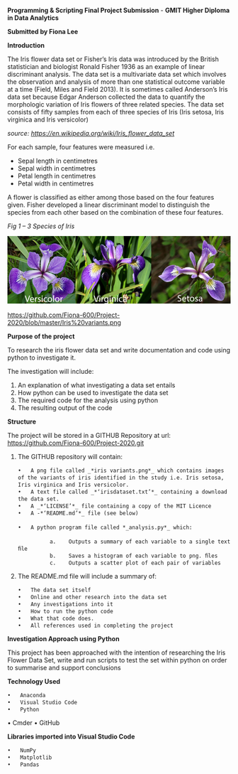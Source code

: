 **Programming & Scripting Final Project Submission** -
**GMIT Higher Diploma in Data Analytics**

**Submitted by Fiona Lee**

**Introduction**

The Iris flower data set or Fisher’s Iris data was introduced by the British statistician and biologist Ronald Fisher 1936 as an example of linear discriminant analysis.  The data set is a multivariate data set which involves the observation and analysis of more than one statistical outcome variable at a time (Field, Miles and Field 2013).  It is sometimes called Anderson’s Iris data set because Edgar Anderson collected the data to quantify the morphologic variation of Iris flowers of three related species. 
The data set consists of fifty samples from each of three species of Iris (Iris setosa, Iris virginica and Iris versicolor) 

*source: https://en.wikipedia.org/wiki/Iris_flower_data_set*

For each sample, four features were measured i.e. 

  -	Sepal length in centimetres
  -	Sepal width in centimetres
  -	Petal length in centimetres
  -	Petal width in centimetres 

A flower is classified as either among those based on the four features given. Fisher developed a linear discriminant model to distinguish the species from each other based on the combination of these four features.


*Fig 1 – 3 Species of Iris*

![alt text](https://github.com/Fiona-600/Project-2020/blob/master/Iris%20variants.png?raw=true)

https://github.com/Fiona-600/Project-2020/blob/master/Iris%20variants.png


**Purpose of the project**

To research the iris flower data set and write documentation and code using python to investigate it. 

The investigation will include:

  1.	An explanation of what investigating a data set entails
  2.	How python can be used to investigate the data set
  3.	The required code for the analysis using python
  4.	The resulting output of the code


**Structure**

The project will be stored in a GITHUB Repository at url: https://github.com/Fiona-600/Project-2020.git

1.	The GITHUB repository will contain:

        •	A png file called _*iris variants.png*_ which contains images of the variants of iris identified in the study i.e. Iris setosa, Iris virginica and Iris versicolor.
        •	A text file called _*‘irisdataset.txt’*_ containing a download the data set.
        •	A _*‘LICENSE’*_ file containing a copy of the MIT Licence
        •	A -*‘README.md’*_ file (see below)

        •	A python program file called *_analysis.py*_ which:

                  a.	Outputs a summary of each variable to a single text ﬁle
                  b.	Saves a histogram of each variable to png. ﬁles
                  c.	Outputs a scatter plot of each pair of variables

2.	The README.md file will include a summary of:

        •	The data set itself
        •	Online and other research into the data set
        •	Any investigations into it
        •	How to run the python code
        •	What that code does.
        •	All references used in completing the project


**Investigation Approach using Python**

This project has been approached with the intention of researching the Iris Flower Data Set, 
write and run scripts to test the set within python on order to summarise and support conclusions 


**Technology Used**

	•	Anaconda
	•	Visual Studio Code
	•	Python 
  •	Cmder 
	•	GitHub
	
  
**Libraries imported into Visual Studio Code**

	•	NumPy
	•	Matplotlib
	•	Pandas
